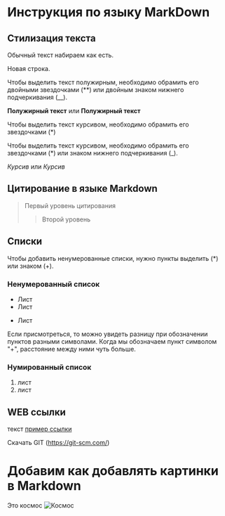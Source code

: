 # Инструкция по языку MarkDown

## Стилизация текста
Обычный текст набираем как есть.

Новая строка. 
  
Чтобы выделить текст полужирным, необходимо обрамить его двойными звездочками (**) или двойным знаком нижнего подчеркивания (__). 

**Полужирный текст** или __Полужирный текст__

Чтобы выделить текст курсивом, необходимо обрамить его звездочками (*)

Чтобы выделить текст курсивом, необходимо обрамить его звездочками (*) или знаком нижнего подчеркивания (_). 

*Курсив* или _Курсив_

## Цитирование в языке Markdown
> Первый уровень цитирования 
>> Второй уровень 

## Списки 

Чтобы добавить ненумерованные списки, нужно пункты выделить (*) или знаком (+).

### Ненумерованный список
* Лист
* Лист 
+ Лист

Если присмотреться, то можно увидеть разницу при обозначении пунктов разными символами. Когда мы обозначаем пункт символом "+", расстояние между ними чуть больше.

### Нумированный список
1. лист 
2. лист 

## WEB ссылки 
текст [пример ссылки](http.example.com "Всплывающая подсказка") 

Скачать GIT (https://git-scm.com/)

# Добавим как добавлять картинки в Markdown 
Это космос 
![Космос](kos22.jpg)